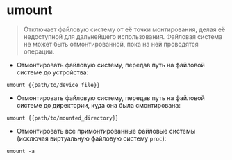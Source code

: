 # umount

> Отключает файловую систему от её точки монтирования, делая её недоступной для дальнейшего использования.
> Файловая система не может быть отмонтированной, пока на ней проводятся операции.

- Отмонтировать файловую систему, передав путь на файловой системе до устройства:

`umount {{path/to/device_file}}`

- Отмонтировать файловую систему, передав путь на файловой системе до директории, куда она была смонтирована:

`umount {{path/to/mounted_directory}}`

- Отмонтировать все примонтированные файловые системы (исключая виртуальную файловую систему `proc`):

`umount -a`
